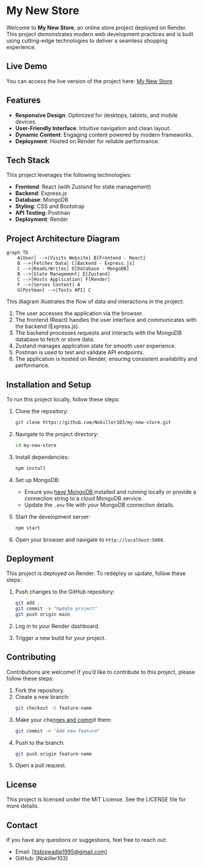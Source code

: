 # My New Store

Welcome to **My New Store**, an online store project deployed on Render. This project demonstrates modern web development practices and is built using cutting-edge technologies to deliver a seamless shopping experience.

## Live Demo

You can access the live version of the project here:
[My New Store](https://my-new-store.onrender.com)

## Features

- **Responsive Design**: Optimized for desktops, tablets, and mobile devices.
- **User-Friendly Interface**: Intuitive navigation and clean layout.
- **Dynamic Content**: Engaging content powered by modern frameworks.
- **Deployment**: Hosted on Render for reliable performance.

## Tech Stack

This project leverages the following technologies:

- **Frontend**: React (with Zustand for state management)
- **Backend**: Express.js
- **Database**: MongoDB
- **Styling**: CSS and Bootstrap
- **API Testing**: Postman
- **Deployment**: Render

## Project Architecture Diagram

```mermaid
graph TD
    A[User] -->|Visits Website| B[Frontend - React]
    B -->|Fetches Data| C[Backend - Express.js]
    C -->|Reads/Writes| D[Database - MongoDB]
    B -->|State Management| E[Zustand]
    C -->|Hosts Application| F[Render]
    F -->|Serves Content| A
    G[Postman] -->|Tests API| C
```

This diagram illustrates the flow of data and interactions in the project:

1. The user accesses the application via the browser.
2. The frontend (React) handles the user interface and communicates with the backend (Express.js).
3. The backend processes requests and interacts with the MongoDB database to fetch or store data.
4. Zustand manages application state for smooth user experience.
5. Postman is used to test and validate API endpoints.
6. The application is hosted on Render, ensuring consistent availability and performance.

## Installation and Setup

To run this project locally, follow these steps:

1. Clone the repository:

   ```bash
   git clone https://github.com/Nokiller103/my-new-store.git
   ```

2. Navigate to the project directory:

   ```bash
   cd my-new-store
   ```

3. Install dependencies:

   ```bash
   npm install
   ```

4. Set up MongoDB:

   - Ensure you [have MongoDB ](https://github.com/Nokiller103)installed and running locally or provide a connection string to a cloud MongoDB service.
   - Update the `.env` file with your MongoDB connection details.

5. Start the development server:

   ```bash
   npm start
   ```

6. Open your browser and navigate to `http://localhost:5000`.

## Deployment

This project is deployed on Render. To redeploy or update, follow these steps:

1. Push changes to the GitHub repository:

   ```bash
   git add .
   git commit -m "Update project"
   git push origin main
   ```

2. Log in to your Render dashboard.

3. Trigger a new build for your project.

## Contributing

Contributions are welcome! If you’d like to contribute to this project, please follow these steps:

1. Fork the repository.
2. Create a new branch:
   ```bash
   git checkout -b feature-name
   ```
3. Make your cha[nges and comm](https://github.com/Nokiller103)it them:
   ```bash
   git commit -m "Add new feature"
   ```
4. Push to the branch:
   ```bash
   git push origin feature-name
   ```
5. Open a pull request.

## License

This project is licensed under the MIT License. See the LICENSE file for more details.

## Contact

If you have any questions or suggestions, feel free to reach out:

- Email: [itsbiswadip1995@gmail.com]
- GitHub: [Nokiller103]

